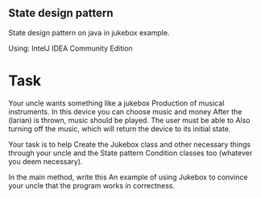 ## State design pattern
State design pattern on java in jukebox example.

Using: IntelJ IDEA Community Edition

# Task
Your uncle wants something like a jukebox
Production of musical instruments. In this device you can choose music and money
After the (larian) is thrown, music should be played. The user must be able to
Also turning off the music, which will return the device to its initial state.

Your task is to help
Create the Jukebox class and other necessary things through your uncle and the State pattern
Condition classes too (whatever you deem necessary).

In the main method, write this
An example of using Jukebox to convince your uncle that the program works
in correctness.
